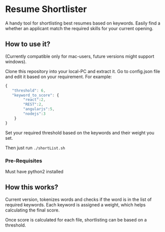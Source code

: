 # Resume Shortlister

A handy tool for shortlisting best resumes based on keywords. Easily find a whether an applicant match the required skills for your current opening.

## How to use it? 

(Currently compatible only for mac-users, future versions might support windows).

Clone this repository into your local-PC and extract it. Go to config.json file and edit it based on your requirement. For example:

```javascript
{
   "threshold": 6,
   "keyword_to_score": {
        "react":2,
        "REST":2,
        "angularjs":5,
        "nodejs":3
    }
}
``` 
Set your required threshold based on the keywords and their weight you set.

Then just run `./shortList.sh`

### Pre-Requisites 

Must have python2 installed


## How this works?

Current version, tokenizes words and checks if the word is in the list of required keywords. Each keyword is assigned a weight, which helps calculating the final score. 

Once score is calculated for each file, shortlisting can be based on a threshold. 

 
  